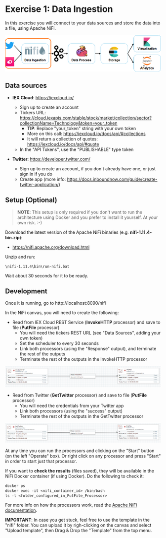 # Exercise 1: Data Ingestion

In this exercise you will connect to your data sources and store the data into a file, using Apache NiFi.

![Exercise architecture](../img/architecture_exercise1.png)

## Data sources

* **IEX Cloud**: https://iexcloud.io/
  * Sign up to create an account
  * Tickers URL: https://cloud.iexapis.com/stable/stock/market/collection/sector?collectionName=Technology&token=your_token
    * **TIP**: Replace "your_token" string with your own token
    * More on this call: https://iexcloud.io/docs/api/#collections
    * It will return a collection of quotes: https://iexcloud.io/docs/api/#quote
  * In the "API Tokens", use the "PUBLISHABLE" type token

* **Twitter**: https://developer.twitter.com/
  * Sign up to create an account, if you don't already have one, or just sign in if you do
  * Create app (more info: https://docs.inboundnow.com/guide/create-twitter-application/)

## Setup (Optional)

> **NOTE**: This setup is only required if you don't want to run the architecture using Docker and you prefer to install it yourself. At your own risk. :-)

Download the latest version of the Apache NiFi binaries (e.g. **nifi-1.11.4-bin.zip**):

* https://nifi.apache.org/download.html

Unzip and run:

```
\nifi-1.11.4\bin\run-nifi.bat
```

Wait about 30 seconds for it to be ready.

## Development

Once it is running, go to http://localhost:8090/nifi

In the NiFi canvas, you will need to create the following:

* Read from IEX Cloud REST Service (**InvokeHTTP** processor) and save to file (**PutFile** processor)
  * You will need the tickers REST URL (see "Data Sources", adding your own token)
  * Set the scheduler to every 30 seconds
  * Link both processors (using the "Response" output), and terminate the rest of the outputs
  * Terminate the rest of the outputs in the InvokeHTTP processor

![NiFi Configuration HTTP](../img/exercise1_nifi1.png)

* Read from Twitter (**GetTwitter** processor) and save to file (**PutFile** processor)
  * You will need the credentials from your Twitter app
  * Link both processors (using the "success" output)
  * Terminate the rest of the outputs in the GetTwitter processor

![NiFi Configuration Twitter](../img/exercise1_nifi2.png)

At any time you can run the processors and clicking on the "Start" button (on the left "Operate" box). Or right click on any processor and press "Start" in order to start just that processor.

If you want to **check the results** (files saved), they will be available in the NiFi Docker container (if using Docker). Do the following to check it:

```
docker ps
docker exec -it <nifi_container_id> /bin/bash
ls -l <folder_configured_in_PutFile_Processor>
```

For more info on how the processors work, read the [Apache NiFi documentation](https://nifi.apache.org/docs.html).

**IMPORTANT**: In case you get stuck, feel free to use the template in the "nifi" folder. You can upload it by righ-clicking on the canvas and select "Upload template", then Drag & Drop the "Template" from the top menu.

